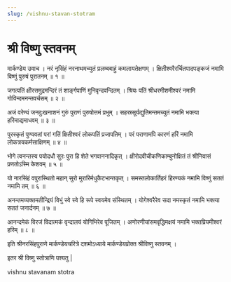```yaml
---
slug: /vishnu-stavan-stotram
---
```


# श्री विष्णु स्तवनम्

मार्कण्डेय उवाच ।
नरं नृसिंहं नरनाथमच्युतं
प्रलम्बबाहुं कमलायतेक्षणम् ।
क्षितीश्वरैरर्चितपादपङ्कजं
नमामि विष्णुं पुरुषं पुरातनम् ॥ १ ॥

जगत्पतिं क्षीरसमुद्रमन्दिरं
तं शार्ङ्गपाणिं मुनिवृन्दवन्दितम् ।
श्रियः पतिं श्रीधरमीशमीश्वरं
नमामि गोविन्दमनन्तवर्चसम् ॥ २ ॥

अजं वरेण्यं जनदुःखनाशनं
गुरुं पुराणं पुरुषोत्तमं प्रभुम् ।
सहस्रसूर्यद्युतिमन्तमच्युतं
नमामि भक्त्या हरिमाद्यमाधवम् ॥ ३ ॥

पुरस्कृतं पुण्यवतां परां गतिं
क्षितीश्वरं लोकपतिं प्रजापतिम् ।
परं पराणामपि कारणं हरिं
नमामि लोकत्रयकर्मसाक्षिणम् ॥ ४ ॥

भोगे त्वनन्तस्य पयोदधौ सुरः
पुरा हि शेते भगवाननादिकृत् ।
क्षीरोदवीचीकणिकाम्बुनोक्षितं
तं श्रीनिवासं प्रणतोऽस्मि केशवम् ॥ ५ ॥

यो नारसिंहं वपुरास्थितो महान्
सुरो मुरारिर्मधुकैटभान्तकृत् ।
समस्तलोकार्तिहरं हिरण्यकं
नमामि विष्णुं सततं नमामि तम् ॥ ६ ॥

अनन्तमव्यक्तमतीन्द्रियं विभुं
स्वे स्वे हि रूपे स्वयमेव संस्थितम् ।
योगेश्वरैरेव सदा नमस्कृतं
नमामि भक्त्या सततं जनार्दनम् ॥ ७ ॥

आनन्दमेकं विरजं विदात्मकं
वृन्दालयं योगिभिरेव पूजितम् ।
अणोरणीयांसमवृद्धिमक्षयं
नमामि भक्तप्रियमीश्वरं हरिम् ॥ ८ ॥

इति श्रीनरसिंहपुराणे मार्कण्डेयचरित्रे दशमोऽध्याये मार्कण्डेयप्रोक्त श्रीविष्णु स्तवनम् ।

इतर श्री विष्णु स्तोत्राणि पश्यतु |



<span class='index-text'> vishnu stavanam stotra</span>